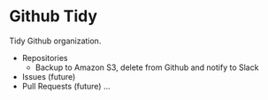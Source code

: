 # Github Tidy

Tidy Github organization.

- Repositories
  - Backup to Amazon S3, delete from Github and notify to Slack
- Issues (future)
- Pull Requests (future)
...